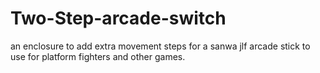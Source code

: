 # Two-Step-arcade-switch
an enclosure to add extra movement steps for a sanwa jlf arcade stick to use for platform fighters and other games.
